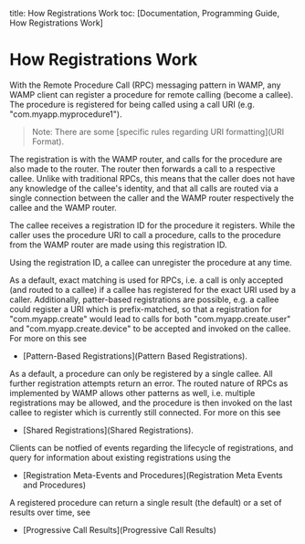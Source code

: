 title: How Registrations Work
toc: [Documentation, Programming Guide, How Registrations Work]

# How Registrations Work

With the Remote Procedure Call (RPC) messaging pattern in WAMP, any WAMP client can register a procedure for remote calling (become a callee). The procedure is registered for being called using a call URI (e.g. "com.myapp.myprocedure1").

> Note: There are some [specific rules regarding URI formatting](URI Format).

The registration is with the WAMP router, and calls for the procedure are also made to the router. The router then forwards a call to a respective callee. Unlike with traditional RPCs, this means that the caller does not have any knowledge of the callee's identity, and that all calls are routed via a single connection between the caller and the WAMP router respectively the callee and the WAMP router.

The callee receives a registration ID for the procedure it registers. While the caller uses the procedure URI to call a procedure, calls to the procedure from the WAMP router are made using this registration ID.

Using the registration ID, a callee can unregister the procedure at any time.

As a default, exact matching is used for RPCs, i.e. a call is only accepted (and routed to a callee) if a callee has registered for the exact URI used by a caller. Additionally, patter-based registrations are possible, e.g. a callee could register a URI which is prefix-matched, so that a registration for "com.myapp.create" would lead to calls for both "com.myapp.create.user" and  "com.myapp.create.device" to be accepted and invoked on the callee. For more on this see

* [Pattern-Based Registrations](Pattern Based Registrations).

As a default, a procedure can only be registered by a single callee. All further registration attempts return an error. The routed nature of RPCs as implemented by WAMP allows other patterns as well, i.e. multiple registrations may be allowed, and the procedure is then invoked  on the last callee to register which is currently still connected. For more on this see

* [Shared Registrations](Shared Registrations).

Clients can be notfied of events regarding the lifecycle of registrations, and  query for information about existing registrations using the

* [Registration Meta-Events and Procedures](Registration Meta Events and Procedures)

A registered procedure can return a single result (the default) or a set of results over time, see

* [Progressive Call Results](Progressive Call Results)
